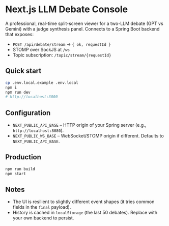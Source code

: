 # Next.js LLM Debate Console

A professional, real-time split-screen viewer for a two-LLM debate (GPT vs Gemini) with a judge synthesis panel. Connects to a Spring Boot backend that exposes:

- `POST /api/debate/stream` → `{ ok, requestId }`
- STOMP over SockJS at `/ws`
- Topic subscription: `/topic/stream/{requestId}`

## Quick start

```bash
cp .env.local.example .env.local
npm i
npm run dev
# http://localhost:3000
```

## Configuration

- `NEXT_PUBLIC_API_BASE` – HTTP origin of your Spring server (e.g., `http://localhost:8080`).
- `NEXT_PUBLIC_WS_BASE` – WebSocket/STOMP origin if different. Defaults to `NEXT_PUBLIC_API_BASE`.

## Production

```bash
npm run build
npm start
```

## Notes

- The UI is resilient to slightly different event shapes (it tries common fields in the `final` payload).
- History is cached in `localStorage` (the last 50 debates). Replace with your own backend to persist.
